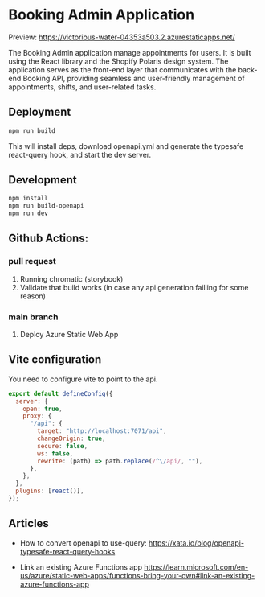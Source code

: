 # Booking Admin Application

Preview: https://victorious-water-04353a503.2.azurestaticapps.net/

The Booking Admin application manage appointments for users. It is built using the React library and the Shopify Polaris design system. The application serves as the front-end layer that communicates with the back-end Booking API, providing seamless and user-friendly management of appointments, shifts, and user-related tasks.

## Deployment

```js
npm run build
```

This will install deps, download openapi.yml and generate the typesafe react-query hook, and start the dev server.

## Development

```js
npm install
npm run build-openapi
npm run dev
```

## Github Actions:

### pull request

1. Running chromatic (storybook)
2. Validate that build works (in case any api generation failling for some reason)

### main branch

1. Deploy Azure Static Web App

## Vite configuration

You need to configure vite to point to the api.

```js
export default defineConfig({
  server: {
    open: true,
    proxy: {
      "/api": {
        target: "http://localhost:7071/api",
        changeOrigin: true,
        secure: false,
        ws: false,
        rewrite: (path) => path.replace(/^\/api/, ""),
      },
    },
  },
  plugins: [react()],
});
```

## Articles

- How to convert openapi to use-query:
  https://xata.io/blog/openapi-typesafe-react-query-hooks

- Link an existing Azure Functions app
  https://learn.microsoft.com/en-us/azure/static-web-apps/functions-bring-your-own#link-an-existing-azure-functions-app
